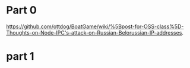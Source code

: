 # Part 0

https://github.com/ottdog/BoatGame/wiki/%5Bpost-for-OSS-class%5D-Thoughts-on-Node-IPC's-attack-on-Russian-Belorussian-IP-addresses.

# part 1





